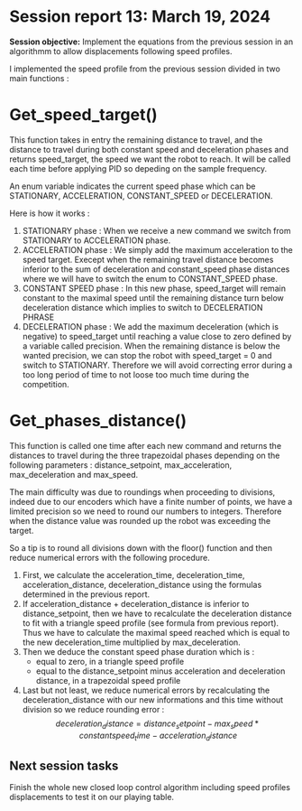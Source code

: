 # Session report 13: March 19, 2024

**Session objective:** Implement the equations from the previous session in an algorithmm to allow displacements following speed profiles.

I implemented the speed profile from the previous session divided in two main functions :

# Get_speed_target() 
This function takes in entry the remaining distance to travel, and the distance to travel during both constant speed and deceleration phases and returns speed_target, the speed we want the robot to reach.
It will be called each time before applying PID so depeding on the sample frequency.

An enum variable indicates the current speed phase which can be STATIONARY, ACCELERATION, CONSTANT_SPEED or DECELERATION.

Here is how it works : 
1) STATIONARY phase : 
When we receive a new command we switch from STATIONARY to ACCELERATION phase.
2) ACCELERATION phase : 
We simply add the maximum acceleration to the speed target. Execept when the remaining travel distance becomes inferior to the sum of deceleration and constant_speed phase distances where we will have to switch the enum to CONSTANT_SPEED phase.
3) CONSTANT SPEED phase : 
In this new phase, speed_target will remain constant to the maximal speed until the remaining distance turn below deceleration distance which implies to switch to DECELERATION PHRASE
4) DECELERATION phase :
We add the maximum deceleration (which is negative) to speed_target until reaching a value close to zero defined by a variable called precision. When the remaining distance is below the wanted precision, we can stop the robot with speed_target = 0 and switch to STATIONARY. Therefore we will avoid correcting error during a too long period of time to not loose too much time during the competition.

# Get_phases_distance()
This function is called one time after each new command and returns the distances to travel during the three trapezoidal phases depending on the following parameters : distance_setpoint, max_acceleration, max_deceleration and max_speed.

The main difficulty was due to roundings when proceeding to divisions, indeed due to our encoders which have a finite number of points, we have a limited precision so we need to round our numbers to integers. Therefore when the distance value was rounded up the robot was exceeding the target.

So a tip is to round all divisions down with the floor() function and then reduce numerical errors with the following procedure.

1) First, we calculate the acceleration_time, deceleration_time, acceleration_distance, deceleration_distance using the formulas determined in the previous report.
2) If acceleration_distance + deceleration_distance is inferior to distance_setpoint, then we have to recalculate the deceleration distance to fit with a triangle speed profile (see formula from previous report). Thus we have to calculate the maximal speed reached which is equal to the new deceleration_time multiplied by max_deceleration.
3) Then we deduce the constant speed phase duration which is : 
    - equal to zero, in a triangle speed profile
    - equal to the distance_setpoint minus acceleration and deceleration distance, in a trapezoidal speed profile
4) Last but not least, we reduce numerical errors by recalculating the deceleration_distance with our new informations and this time without division so we reduce rounding error : 
$$ deceleration_distance = distance_setpoint - max_speed*constantspeed_time - acceleration_distance $$

## Next session tasks
Finish the whole new closed loop control algorithm including speed profiles displacements to test it on our playing table.